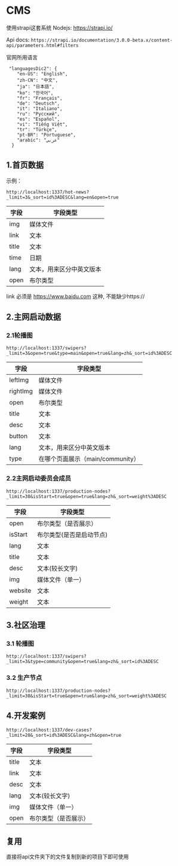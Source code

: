 # CMS

使用strapi这套系统
Nodejs: https://strapi.io/

Api docs: `https://strapi.io/documentation/3.0.0-beta.x/content-api/parameters.html#filters`

官网所用语言

```text
 "languagesDic2": {
    "en-US": "English",
    "zh-CN": "中文",
    "ja": "日本語",
    "ko": "한국어",
    "fr": "Français",
    "de": "Deutsch",
    "it": "Italiano",
    "ru": "Pусский",
    "es": "Español",
    "vi": "Tiếng Việt",
    "tr": "Türkçe",
    "pt-BR": "Portuguese",
    "arabic": "عربي"
  }
```

## 1.首页数据

示例：

`http://localhost:1337/hot-news?_limit=3&_sort=id%3ADESC&lang=en&open=true`

| 字段 | 字段类型 |
| --- | --- |
| img | 媒体文件  |
| link | 文本 |
| title | 文本 |
| time | 日期 |
| lang | 文本，用来区分中英文版本 |
| open | 布尔类型 |

link 必须是
https://www.baidu.com 这种, 不能缺少https://

## 2.主网启动数据

### 2.1轮播图

`http://localhost:1337/swipers?_limit=3&open=true&type=main&open=true&lang=zh&_sort=id%3ADESC`

| 字段 | 字段类型 |
| --- | --- |
| leftImg | 媒体文件 |
| rightImg | 媒体文件 |
| open | 布尔类型 |
| title | 文本 |
| desc | 文本 |
| button | 文本 |
| lang | 文本，用来区分中英文版本 |
| type | 在哪个页面展示（main/community） |

### 2.2主网启动委员会成员

`http://localhost:1337/production-nodes?_limit=30&isStart=true&open=true&lang=zh&_sort=weight%3ADESC`

| 字段 | 字段类型 |
| --- | --- |
| open | 布尔类型（是否展示） |
| isStart | 布尔类型(是否是启动节点) |
| lang | 文本 |
| title | 文本 |
| desc | 文本(较长文字) |
| img | 媒体文件（单一） |
| website | 文本 |
| weight | 文本 |

## 3.社区治理

### 3.1 轮播图

`http://localhost:1337/swipers?_limit=3&type=community&open=true&lang=zh&_sort=id%3ADESC`

### 3.2 生产节点

`http://localhost:1337/production-nodes?_limit=30&isStart=true&open=true&lang=zh&_sort=weight%3ADESC`

## 4.开发案例

`http://localhost:1337/dev-cases?_limit=20&_sort=id%3ADESC&lang=zh&open=true`

| 字段 | 字段类型 |
| --- | --- |
| title | 文本 |
| link | 文本 |
| desc | 文本 |
| lang | 文本(较长文字) |
| img | 媒体文件（单一） |
| open | 布尔类型（是否展示） |

## 复用

直接将api文件夹下的文件复制到新的项目下即可使用